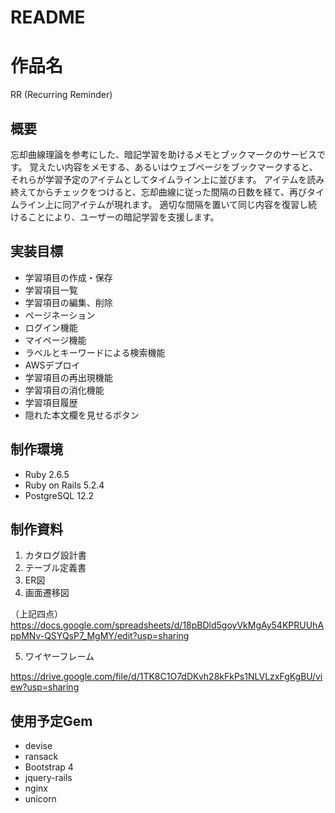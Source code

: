 # README

# 作品名
RR (Recurring Reminder)

## 概要
忘却曲線理論を参考にした、暗記学習を助けるメモとブックマークのサービスです。
覚えたい内容をメモする、あるいはウェブページをブックマークすると、それらが学習予定のアイテムとしてタイムライン上に並びます。
アイテムを読み終えてからチェックをつけると、忘却曲線に従った間隔の日数を経て、再びタイムライン上に同アイテムが現れます。
適切な間隔を置いて同じ内容を復習し続けることにより、ユーザーの暗記学習を支援します。

## 実装目標
* 学習項目の作成・保存
* 学習項目一覧
* 学習項目の編集、削除
* ページネーション
* ログイン機能
* マイページ機能
* ラベルとキーワードによる検索機能
* AWSデプロイ
* 学習項目の再出現機能
* 学習項目の消化機能
* 学習項目履歴
* 隠れた本文欄を見せるボタン

## 制作環境
* Ruby 2.6.5
* Ruby on Rails 5.2.4
* PostgreSQL 12.2

## 制作資料
1. カタログ設計書
2. テーブル定義書
3. ER図
4. 画面遷移図

（上記四点）
https://docs.google.com/spreadsheets/d/18pBDld5goyVkMgAy54KPRUUhAppMNv-QSYQsP7_MgMY/edit?usp=sharing

5. ワイヤーフレーム

https://drive.google.com/file/d/1TK8C1O7dDKvh28kFkPs1NLVLzxFgKgBU/view?usp=sharing


## 使用予定Gem
* devise
* ransack
* Bootstrap 4
* jquery-rails
* nginx
* unicorn
